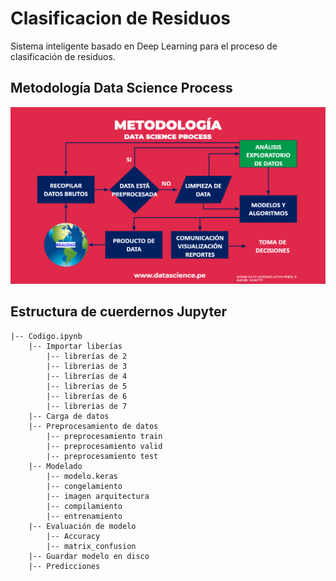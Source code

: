 #  Clasificacion de Residuos 

Sistema inteligente basado en Deep Learning para el proceso de 
clasificación de residuos.


## Metodología Data Science Process

![App Screenshot](https://github.com/vilcajoal/DSRP_Semillero_ClasificacionResiduos/blob/main/Data_Science_Process.PNG?raw=true)

  
## Estructura de cuerdernos Jupyter 

    |-- Codigo.ipynb
        |-- Importar liberías
            |-- librerías de 2 
            |-- librerías de 3
            |-- librerías de 4
            |-- librerías de 5
            |-- librerías de 6
            |-- librerías de 7
        |-- Carga de datos
        |-- Preprocesamiento de datos
            |-- preprocesamiento train
            |-- preprocesamiento valid
            |-- preprocesamiento test
        |-- Modelado
            |-- modelo.keras
            |-- congelamiento
            |-- imagen arquitectura 
            |-- compilamiento
            |-- entrenamiento
        |-- Evaluación de modelo
            |-- Accuracy
            |-- matrix_confusion
        |-- Guardar modelo en disco
        |-- Predicciones
